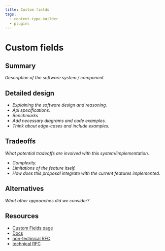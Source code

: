 ```yaml
---
title: Custom fields
tags:
  - content-type-builder
  - plugins
---
```


# Custom fields

## Summary

_Description of the software system / component._

## Detailed design

- _Explaining the software design and reasoning._
- _Api specifications._
- _Benchmarks_
- _Add necessary diagrams and code examples._
- _Think about edge-cases and include examples._

## Tradeoffs

_What potential tradeoffs are involved with this system/implementation._

- _Complexity._
- _Limitations of the feature itself._
- _How does this proposal integrate with the current features implemented._

## Alternatives

_What other approaches did we consider?_

## Resources

- [Custom Fields page](https://strapi.io/custom-fields)
- [Docs](https://docs.strapi.io/developer-docs/latest/development/custom-fields.html)
- [non-technical RFC](https://github.com/strapi/rfcs/pull/40)
- [technical RFC](https://github.com/strapi/rfcs/pull/42)
